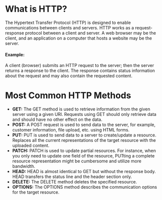 # What is HTTP?
The Hypertext Transfer Protocol (HTTP) is designed to enable communications between clients and servers. HTTP works as a request-response protocol between a client and server. A web browser may be the client, and an application on a computer that hosts a website may be the server.

#### Example: 
A client (browser) submits an HTTP request to the server; then the server returns a response to the client. The response contains status information about the request and may also contain the requested content.

# Most Common HTTP Methods
- **GET:** The GET method is used to retrieve information from the given server using a given URI. Requests using GET should only retrieve data and should have no other effect on the data.
- **POST:** A POST request is used to send data to the server, for example, customer information, file upload, etc. using HTML forms.
- **PUT:** PUT is used to send data to a server to create/update a resource. Replaces all the current representations of the target resource with the uploaded content.
- **PATCH:** PATCH is used to update partial resources. For instance, when you only need to update one field of the resource, PUTting a complete resource representation might be cumbersome and utilize more bandwidth.
- **HEAD:** HEAD is almost identical to GET but without the response body. HEAD transfers the status line and the header section only.
- **DELETE:** The DELETE method deletes the specified resource.
- **OPTIONS:** The OPTIONS method describes the communication options for the target resource.

